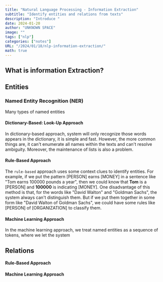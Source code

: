```yaml
---
title: "Natural Language Processing - Information Extraction"
subtitle: "Identify entities and relations from texts"
description: "Introduce "
date: 2024-01-20
author: "UNKNOWN SPACE"
image: ""
tags: ["nlp"]
categories: ["notes"]
URL: "/2024/01/18/nlp-information-extraction/"
math: true
---
```


## What is information Extraction?

## Entities

### Named Entity Recognition (NER)
Many types of named entities

#### Dictionary-Based: Look-Up Approach
In dictionary-based approach, system will only recognize those words appears in the dictionary, it is simple and fast. However, the more common things are, it can't enumerate all names within the texts and can't resolve ambiguity. Moreover, the maintenance of lists is also a problem.

#### Rule-Based Approach
The `rule-based` approach uses some context clues to identify entities. For example, if we put the pattern [PERSON] earns [MONEY] in a sentence like "Tom earns 100000 pounds a year", then we could know that **Tom** is a [PERSON] and **100000** is indicating [MONEY]. One disadvantage of this method is that, for the words like "David Walton" and "Goldman Sachs", the system always can't distinguish them. But if we put them together in some form like "David Walton of Goldman Sachs", we could have some rules like [PERSON] of [ORGANIZATION] to classify them.

#### Machine Learning Approach
In the machine learning approach, we treat named entities as a sequence of tokens, where we let the system

## Relations

#### Rule-Based Approach

#### Machine Learning Approach